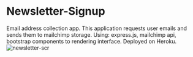 # Newsletter-Signup
Email address collection app.
This application requests user emails and sends them to mailchimp storage.
Using: express.js, mailchimp api, bootstrap components to rendering interface. Deployed on Heroku.
![newsletter-scr](https://user-images.githubusercontent.com/103335620/178143466-d84d8123-c985-43d8-b6a1-40a4fd5ca40e.png)

